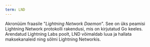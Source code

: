 ```yaml
---
term: LND
---
```


Akronüüm fraasile "*Lightning Network Daemon*". See on üks peamisi Lightning Network protokolli rakendusi, mis on kirjutatud Go keeles. Arendatud Lightning Labs poolt, LND võimaldab luua ja hallata maksekanaleid ning sõlmi Lightning Networkis.